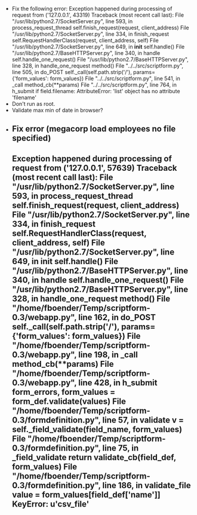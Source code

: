 - Fix the following error:
    Exception happened during processing of request from ('127.0.0.1', 43319)
    Traceback (most recent call last):
      File "/usr/lib/python2.7/SocketServer.py", line 593, in process_request_thread
        self.finish_request(request, client_address)
      File "/usr/lib/python2.7/SocketServer.py", line 334, in finish_request
        self.RequestHandlerClass(request, client_address, self)
      File "/usr/lib/python2.7/SocketServer.py", line 649, in __init__
        self.handle()
      File "/usr/lib/python2.7/BaseHTTPServer.py", line 340, in handle
        self.handle_one_request()
      File "/usr/lib/python2.7/BaseHTTPServer.py", line 328, in handle_one_request
        method()
      File "../../src/scriptform.py", line 505, in do_POST
        self._call(self.path.strip('/'), params={'form_values': form_values})
      File "../../src/scriptform.py", line 541, in _call
        method_cb(**params)
      File "../../src/scriptform.py", line 764, in h_submit
        if field.filename:
    AttributeError: 'list' object has no attribute 'filename'
- Don't run as root.
- Validate max min of date in browser?
- Fix error (megacorp load employees no file specified)
  ----------------------------------------
  Exception happened during processing of request from ('127.0.0.1', 57639)
  Traceback (most recent call last):
    File "/usr/lib/python2.7/SocketServer.py", line 593, in process_request_thread
      self.finish_request(request, client_address)
    File "/usr/lib/python2.7/SocketServer.py", line 334, in finish_request
      self.RequestHandlerClass(request, client_address, self)
    File "/usr/lib/python2.7/SocketServer.py", line 649, in __init__
      self.handle()
    File "/usr/lib/python2.7/BaseHTTPServer.py", line 340, in handle
      self.handle_one_request()
    File "/usr/lib/python2.7/BaseHTTPServer.py", line 328, in handle_one_request
      method()
    File "/home/fboender/Temp/scriptform-0.3/webapp.py", line 162, in do_POST
      self._call(self.path.strip('/'), params={'form_values': form_values})
    File "/home/fboender/Temp/scriptform-0.3/webapp.py", line 198, in _call
      method_cb(**params)
    File "/home/fboender/Temp/scriptform-0.3/webapp.py", line 428, in h_submit
      form_errors, form_values = form_def.validate(values)
    File "/home/fboender/Temp/scriptform-0.3/formdefinition.py", line 57, in validate
      v = self._field_validate(field_name, form_values)
    File "/home/fboender/Temp/scriptform-0.3/formdefinition.py", line 75, in _field_validate
      return validate_cb(field_def, form_values)
    File "/home/fboender/Temp/scriptform-0.3/formdefinition.py", line 186, in validate_file
      value = form_values[field_def['name']]
  KeyError: u'csv_file'
  ----------------------------------------
